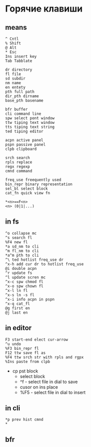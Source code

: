 # Горячие клавиши
## means

    ^ Cntl
    % Shift
    @ Alt
    * Esc
    Ins insert key
    Tab Tabblate
    
    dr directory
    fl file
    sd subdir
    nm name
    en entety
    pth full path
    dir_pth dirname
    base_pth basename
    
    bfr buffer
    cli command line
    spw select pont window
    ttw tiping text window
    tts tiping text string
    ted tiping editor
    
    acpn active panel
    pspn passive panel
    clpb clipboard
    
    srch search
    rpls replace
    regx regexp
    cmnd command
    
    freq_use freequently used
    bin_repr binary representation
    sel_bl select block
    cat_fn quick view fn
    
    *<n>==F<n>
    <n> (0|1|...)
    
## in fs

    ^o collapse mc 
    ^s search fl 
    %F4 new fl
    *a sd_nm to cli
    ^m fl_nm to cli 
    *a^m pth to cli
    ^\ ted hotlist freq_use dr
    ^x-h add cur dr to hotlist freq_use 
    @i double acpn 
    ^r update fs
    ^l update scren mc
    ^x-c spw chmod fl
    ^x-o spw chown fl
    ^x-l ln fl
    ^x-s ln -s fl
    ^x-i info acpn in pspn
    ^x-q cat_fl
    @g first en
    @j last en
    
    
    
    
    
     
## in editor 

    F3 start-end elect cur-arrow
    ^u undo
    %F3 bin_repr fl
    F12 ttw save fl as
    %F4 ttw srch str with rpls and rgpx
    %Ins paste from clpb 
    
    
- cp pst block
    - select block  
    - ^f - select file in dial to save
    - cusor on ins place
    - %F5 - select file in dial to insert

## in cli

    *p prev hist cmnd
    *
    
## bfr